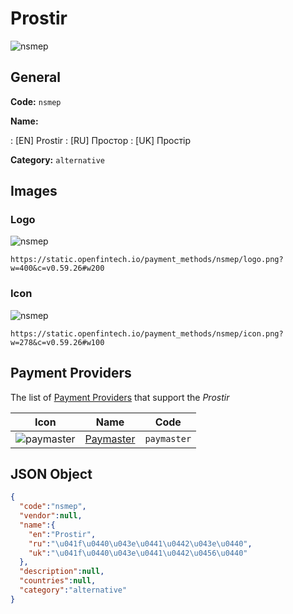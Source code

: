 
# Prostir 
![nsmep](https://static.openfintech.io/payment_methods/nsmep/logo.png?w=400&c=v0.59.26#w200)  

## General 
**Code:** `nsmep` 
 
**Name:** 
 
:	[EN] Prostir 
:	[RU] Простор 
:	[UK] Простір 
 
**Category:** `alternative` 
 

## Images 

### Logo 
![nsmep](https://static.openfintech.io/payment_methods/nsmep/logo.png?w=400&c=v0.59.26#w200)  

```
https://static.openfintech.io/payment_methods/nsmep/logo.png?w=400&c=v0.59.26#w200
```  

### Icon 
![nsmep](https://static.openfintech.io/payment_methods/nsmep/icon.png?w=278&c=v0.59.26#w100)  

```
https://static.openfintech.io/payment_methods/nsmep/icon.png?w=278&c=v0.59.26#w100
```  

## Payment Providers 
 
The list of [Payment Providers](/providers) that support the _Prostir_ 

|Icon|Name|Code| 
|:---:|:---:|:---:| 
|![paymaster](https://static.openfintech.io/payment_providers/paymaster/icon.svg?w=278&c=v0.59.26#w100) |[Paymaster](/payment-providers/paymaster)|`paymaster`| 
 

## JSON Object 

```json
{
  "code":"nsmep",
  "vendor":null,
  "name":{
    "en":"Prostir",
    "ru":"\u041f\u0440\u043e\u0441\u0442\u043e\u0440",
    "uk":"\u041f\u0440\u043e\u0441\u0442\u0456\u0440"
  },
  "description":null,
  "countries":null,
  "category":"alternative"
}
```  
